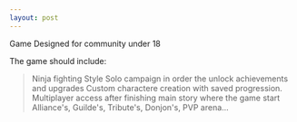 ```yaml
---
layout: post
---
```


Game Designed for community under 18  

The game should include:
> Ninja fighting Style
> Solo campaign in order the unlock achievements and upgrades
> Custom charactere creation with saved progression.
> Multiplayer access after finishing main story where the game start
> Alliance's, Guilde's, Tribute's, Donjon's, PVP arena...  